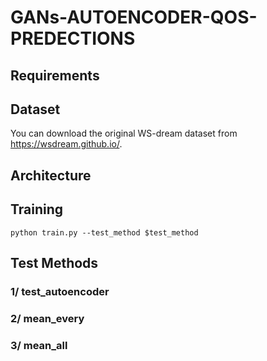 # GANs-AUTOENCODER-QOS-PREDECTIONS

## Requirements


## Dataset
You can download the original WS-dream dataset from https://wsdream.github.io/.

## Architecture

## Training

``` python train.py --test_method $test_method ```

## Test Methods
### 1/ test_autoencoder
### 2/ mean_every
### 3/ mean_all

